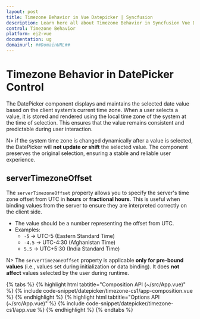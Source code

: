 ```yaml
---
layout: post
title: Timezone Behavior in Vue Datepicker | Syncfusion
description: Learn here all about Timezone Behavior in Syncfusion Vue Datepicker component of Syncfusion Essential JS 2 and more.
control: Timezone Behavior
platform: ej2-vue
documentation: ug
domainurl: ##DomainURL##
---
```


# Timezone Behavior in DatePicker Control

The DatePicker component displays and maintains the selected date value based on the client system’s current time zone. When a user selects a value, it is stored and rendered using the local time zone of the system at the time of selection. This ensures that the value remains consistent and predictable during user interaction.

N> if the system time zone is changed dynamically after a value is selected, the DatePicker will **not update or shift** the selected value. The component preserves the original selection, ensuring a stable and reliable user experience.

## serverTimezoneOffset

The `serverTimezoneOffset` property allows you to specify the server's time zone offset from UTC in **hours** or **fractional hours**. This is useful when binding values from the server to ensure they are interpreted correctly on the client side.

- The value should be a number representing the offset from UTC.
- Examples:
  - `-5` → UTC-5 (Eastern Standard Time)
  - `-4.5` → UTC-4:30 (Afghanistan Time)
  - `5.5` → UTC+5:30 (India Standard Time)

N> The `serverTimezoneOffset` property is applicable **only for pre-bound values** (i.e., values set during initialization or data binding). It does **not affect** values selected by the user during runtime.

{% tabs %}
{% highlight html tabtitle="Composition API (~/src/App.vue)" %}
{% include code-snippet/datepicker/timezone-cs1/app-composition.vue %}
{% endhighlight %}
{% highlight html tabtitle="Options API (~/src/App.vue)" %}
{% include code-snippet/datepicker/timezone-cs1/app.vue %}
{% endhighlight %}
{% endtabs %}